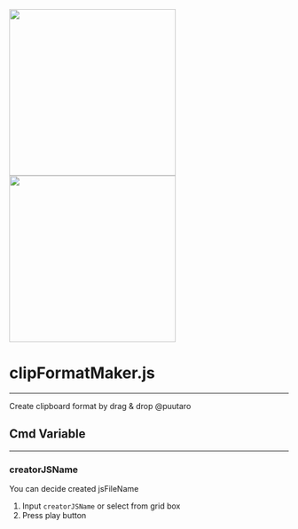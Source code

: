 
<div><img src="https://github.com/puutaro/clipFormatMaker/assets/55217593/f0bd4a86-dd95-4ee8-9abe-bb3c5344b213" width="300">  </div>
  
<div><img src="https://github.com/puutaro/selectTyper/assets/55217593/555e8f5f-656a-4faf-bb76-f663c01cfe47" width="300"></div> 


# clipFormatMaker.js
----------------

Create clipboard format by drag & drop @puutaro
## Cmd Variable
-------
### creatorJSName
You can decide created jsFileName

1. Input `creatorJSName` or select from grid box 
2. Press play button
